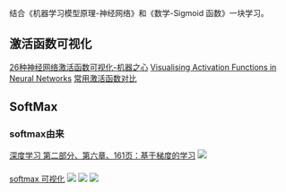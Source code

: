 结合《机器学习模型原理-神经网络》和《数学-Sigmoid 函数》一块学习。
## 激活函数可视化
[26种神经网络激活函数可视化-机器之心](https://www.jiqizhixin.com/articles/2017-10-10-3)
[Visualising Activation Functions in Neural Networks](https://dashee87.github.io/data%20science/deep%20learning/visualising-activation-functions-in-neural-networks/)
[常用激活函数对比](https://zhuanlan.zhihu.com/p/38537439)
## SoftMax
### softmax由来
[深度学习 第二部分、第六章、161页：基于梯度的学习](https://github.com/exacity/deeplearningbook-chinese)
![](./_image/2018-11-30-17-27-12.jpg)
###
[softmax 可视化](http://neuralnetworksanddeeplearning.com/chap3.html#softmax)
![](./_image/2018-09-30-16-54-12.jpg)
![](./_image/2018-09-30-16-55-40.jpg)
![](./_image/2018-09-30-16-55-59.jpg)


